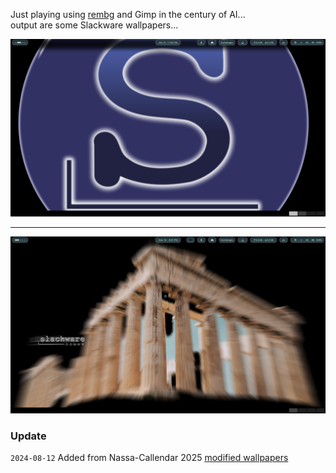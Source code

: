 Just playing using [rembg](https://github.com/danielgatis/rembg) and Gimp in the century of AI...<br>
output are some Slackware wallpapers... 

![](./Screenshot.png)

---

![](./gimp-3.0.0-RC.png)

### Update
`2024-08-12`
Added from Nassa-Callendar 2025 [modified wallpapers](./Nassa_Slackware_Wallpapers-2025) <br>
